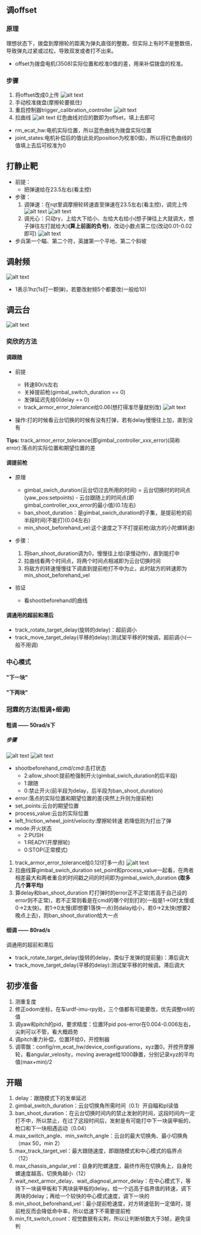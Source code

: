 ## 调offset

### 原理
理想状态下，拨盘到摩擦轮的距离为弹丸直径的整数。但实际上有时不是整数倍，导致弹丸过紧或过松，导致双发或者打不出来。
* offset为拨盘电机(3508)实际位置和校准0值的差，用来补偿拨盘的校准。

### 步骤
1. 将offset改成0上传
  ![alt text](../md中的图片/offset1.png)
2. 手动校准拨盘(摩擦轮要抵住)
3. 重启控制器trigger_calibration_controller
  ![alt text](../md中的图片/offset3.png)
4. 拉曲线
  ![alt text](../md中的图片/offset2.png)
  红色曲线对应的数即为offset，填上去即可
  * rm_ecat_hw:电机实际位置，所以蓝色曲线为拨盘实际位置
  * joint_states:电机补偿后的值(此处的position为校准0值)，所以将红色曲线的值填上去后可校准为0

## 打静止靶
* 前提：
  * 把弹速给在23.5左右(看主控)
* 步骤：
  1. 调弹速：在rqt里调摩擦轮转速直至弹速在23.5左右(看主控)，调完上传
    ![alt text](../md中的图片/调弹速(摩擦轮转速)_1.png)
    ![alt text](../md中的图片/调弹速(摩擦轮转速)_2.png)
  2. 调光心：只动ry，上给大下给小、左给大右给小(想子弹往上大就调大，想子弹往左打就给大)**(算上前面的负号)**，改动小数点第二位(改动0.01-0.02即可)
    ![alt text](../md中的图片/自瞄调光心.png)
* 步兵第一个瞄、第二个符，英雄第一个平地、第二个斜坡

## 调射频
![alt text](../md中的图片/自瞄调射频.png)
* 1表示1hz(1s打一颗弹)，若要改射频5个都要改(一般给10)

## 调云台
![alt text](../md中的图片/云台.png)

### 奕欣的方法
#### 调跟随
* 前提
  * 转速80r/s左右
  * 关掉提前枪(gimbal_switch_duration == 0)
  * 发弹延迟先给0(delay == 0)
  * track_armor_error_tolerance给0.06(想打得准尽量就别改)
![alt text](../md中的图片/调error.png)

* 操作:打的时候看云台切换的时候有没有打弹，若有delay慢慢往上加，直到没有

**Tips:** track_armor_error_tolerance(即gimbal_controller_xxx_error)(简称error):落点的实际位置和期望位置的差
 
#### 调提前枪
* 原理
  * gimbal_swich_duration(云台切过去所用的时间) = 云台切换时的时间点(yaw_pos:setpoints) - 云台跟随上的时间点(即gimbal_controller_xxx_error的最小值)(0.1左右)
  * ban_shoot_duration：是gimbal_swich_duration的子集，是提前枪的前半段时间(不能打)(0.04左右)
  * min_shoot_beforehand_vel:这个速度之下不打提前枪(敌方的小陀螺转速)

* 步骤：
  1. 将ban_shoot_duration调为0，慢慢往上给(录慢动作)，直到能打中
  2. 拉曲线看两个时间点，将两个时间点相减即为云台切换时间
  3. 将敌方的转速慢慢往下调直到提前枪打不中为止，此时敌方的转速即为min_shoot_beforehand_vel

* 验证
  * 看shootbeforehand的曲线

#### 调通用的超前和滞后
* track_rotate_target_delay(旋转的delay)：超前调小
* track_move_target_delay(平移的delay):测试架平移的时候调，超前调小(一般不用调)

### 中心模式

#### "下一块"

#### "下两块"

### 冠霖的方法(粗调+细调)

#### 粗调 —— 50rad/s下
##### 步骤
![alt text](../md中的图片/云台.png)
![alt text](../md中的图片/云台曲线.png)
* shootbeforehand_cmd/cmd:击打状态
  * 2:allow_shoot:提前枪强制开火(gimbal_swich_duration的后半段)
  * 1:跟随
  * 0:禁止开火(前半段为delay，后半段为ban_shoot_duration)
* error:落点的实际位置和期望位置的差(突然上升则为提前枪)
* set_points:云台的期望位置
* process_value:云台的实际位置
* left_friction_wheel_joint/velocity:摩擦轮转速 若降低则为打出了弹
* mode:开火状态
  * 2:PUSH
  * 1:READY(开摩擦轮)
  * 0:STOP(正常模式)

1. track_armor_error_tolerance给0.12(打多一点)
![alt text](../md中的图片/调error.png)
2. 拉曲线算gimbal_swich_duration
   set_point和process_value一起看，在两者相差最大和两者重合的时间戳之间的时间即为gimbal_swich_duration **(取多几个算平均)**
3. 算delay和ban_shoot_duration
   盯打弹时的error正不正常(若高于自己设的error则不正常)，若不正常则看是在cmd的哪个时刻打的(一般是1->0时太慢或0->2太快)。若1->0太慢(即想要1落快一点)则dalay给小，若0->2太快(想要2晚点上去)，则ban_shoot_duration给大一点

#### 细调 —— 80rad/s
调通用的超前和滞后
* track_rotate_target_delay(旋转的delay，类似于发弹的提前量)：滞后调大
* track_move_target_delay(平移的delay):测试架平移的时候调，滞后调大

## 初步准备

1. 测重复度
2. 修正odom坐标，在车urdf-imu-rpy处，三个值都有可能要改，优先调整roll的值
3. 调yaw和pitch的pid，要求精度：位置环pid pos-error在0.004-0.006左右，尖刺可以不管，看大概趋势
4. 调pitch重力补偿，位置环给0，开控制器
5. 调零飘：config/rm_ecat_hw/device_configurations，xyz置0，开控开摩擦轮，看angular_velosity，moving average给1000静置，分别记录xyz的平均值(max+min)/2

## 开瞄

1. delay：跟随模式下的发单延迟
2. gimbal_switch_duration：云台切换角所需时间（0.1）开自瞄和pl读值
3. ban_shoot_duration：在云台切换时间内的禁止发射的时间，这段时间内一定打不中，所以禁止，在过了这段时间后，发射是有可能打中下一块装甲板的，枪口和下一块相遇运动（0.04）
4. max_switch_angle、min_switch_angle：云台的最大切换角、最小切换角（max 50，min 2）
5. max_track_target_vel：最大跟随速度，即跟随模式和中心模式的临界点（12）
6. max_chassis_angular_vel：自身的陀螺速度，最终作用在切换角上，自身陀螺速度越高、切换角越小（12）
7.  wait_next_armor_delay、wait_diagnoal_armor_delay：在中心模式下，等待下一块装甲板和下两块装甲板的delay。给一个远高于临界值的转速，调下两块的delay；再给一个较快的中心模式速度，调下一块的
8.  min_shoot_beforehand_vel：最小提前枪速度，对方转速低到一定值时，提前枪反而会降低命中率，所以低速下不需要提前枪
9.  min_fit_switch_count：视觉数据有尖刺，所以让判断帧数大于3帧，避免误判
